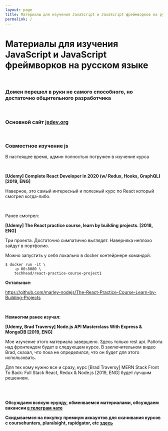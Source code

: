 ```yaml
---
layout: page
title: Материалы для изучения JavaScript и JavaScript фреймворков на русском языке
permalink: /
---
```


# Материалы для изучения JavaScript и JavaScript фреймворков на русском языке

<br/>

### Домен перешел в руки не самого способного, но достаточно общительного разработчика

<br/>

### Основной сайт <a href="https://jsdev.org">jsdev.org</a>



<br/>

### Совместное изучение js

В настоящее время, админ полностью погружен в изучение курса 

<br/>

**[Udemy] Complete React Developer in 2020 (w/ Redux, Hooks, GraphQL) [2019, ENG]**

Наверное, это самый интересный и полезный курс по React который смотрел когда-либо. 


<br/>

Ранее смотрел:

**[Udemy] The React practice course, learn by building projects. [2018, ENG]**


Три проекта. Достаточно симпатично выглядят. Наверняка неплохо зайдут в портфолио.

Можно запустить у себя локально в docker контейрнере командой.

```
$ docker run -it \
    -p 80:8080 \
    techhead/react-practice-course-project1
```

**Остальные:**

https://github.com/marley-nodejs/The-React-Practice-Course-Learn-by-Building-Projects


<br/>

**Немногим ранее изучал:**

**[Udemy, Brad Traversy] Node.js API Masterclass With Express & MongoDB [2019, ENG]**

Мое изучение этого материала завершено. Здесь только rest api. Работа над фронтендом будет в следующем курсе. В заключительном видео Brad, сказал, что пока не определился, что он будет для этого использовать.

Для тех кому нужно все и сразу, курс [Brad Traversy] MERN Stack Front To Back: Full Stack React, Redux & Node.js [2019, ENG] будет лучшим решением.

<br/>
<br/>

**Обсуждаем всякую ерунду, обменваемся материалами, обсуждаем вакансии <a href="/chat/">в телеграм чате</a>**

**Скидываемся на покупку премиум аккаунтов для скачивания курсов с coursehunters, pluralsight, rapidgator, etc <a href="/coursehunters-skladchina/">здесь</a>**
